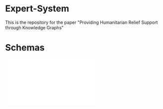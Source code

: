# Expert-System
This is the repository for the paper "Providing Humanitarian Relief Support through Knowledge Graphs"


# Schemas
![figures](schema_dr.pdf)
